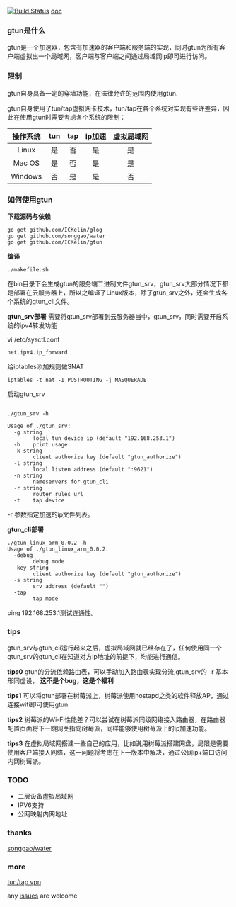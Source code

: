 [![Build Status](https://travis-ci.org/ICKelin/gtun.svg?branch=master)](https://travis-ci.org/ICKelin/gtun)
[doc](./README-EN.md)
### gtun是什么
gtun是一个加速器，包含有加速器的客户端和服务端的实现，同时gtun为所有客户端虚拟出一个局域网，客户端与客户端之间通过局域网ip即可进行访问。

### 限制

gtun自身具备一定的穿墙功能，在法律允许的范围内使用gtun.

gtun自身使用了tun/tap虚拟网卡技术，tun/tap在各个系统对实现有些许差异，因此在使用gtun时需要考虑各个系统的限制：

| 操作系统 | tun | tap | ip加速 | 虚拟局域网 |
|:-------:|:----:| :--: |:--:|:--:|
| Linux   |  是  |  否  | 是 | 是 |
| Mac OS  |  是  |  否  | 是 | 是 |
| Windows |  否  |  是  | 是 | 否 |

### 如何使用gtun
**下载源码与依赖**
``` shell
go get github.com/ICKelin/glog
go get github.com/songgao/water
go get github.com/ICKelin/gtun
```
**编译**

```
./makefile.sh
```
在bin目录下会生成gtun的服务端二进制文件gtun_srv，gtun_srv大部分情况下都是部署在云服务器上，所以之编译了Linux版本，除了gtun_srv之外，还会生成各个系统的gtun_cli文件。

**gtun_srv部署**
需要将gtun_srv部署到云服务器当中，gtun_srv，同时需要开启系统的ipv4转发功能

vi /etc/sysctl.conf
```
net.ipv4.ip_forward
```

给iptables添加规则做SNAT

```
iptables -t nat -I POSTROUTING -j MASQUERADE
```

启动gtun_srv
```

./gtun_srv -h

Usage of ./gtun_srv:
  -g string
    	local tun device ip (default "192.168.253.1")
  -h	print usage
  -k string
    	client authorize key (default "gtun_authorize")
  -l string
    	local listen address (default ":9621")
  -n string
    	nameservers for gtun_cli
  -r string
    	router rules url
  -t	tap device
```

-r 参数指定加速的ip文件列表。

**gtun_cli部署**

```
./gtun_linux_arm_0.0.2 -h
Usage of ./gtun_linux_arm_0.0.2:
  -debug
    	debug mode
  -key string
    	client authorize key (default "gtun_authorize")
  -s string
    	srv address (default "")
  -tap
    	tap mode

```

ping 192.168.253.1测试连通性。

### tips
gtun_srv与gtun_cli运行起来之后，虚拟局域网就已经存在了，任何使用同一个gtun_srv的gtun_cli在知道对方ip地址的前提下，均能进行通信。

**tips0**
    gtun的分流依赖路由表，可以手动加入路由表实现分流,gtun_srv的 -r 基本形同虚设，
    **这不是个bug，这是个福利**

**tips1**
    可以将gtun部署在树莓派上，树莓派使用hostapd之类的软件释放AP，通过连接wifi即可使用gtun

**tips2**
    树莓派的Wi-Fi性能差？可以尝试在树莓派同级网络接入路由器，在路由器配置页面将下一跳网关指向树莓派，同样能够使用树莓派上的ip加速功能。

**tips3**
    在虚拟局域网搭建一些自己的应用，比如说用树莓派搭建网盘，局限是需要使用客户端接入网络，这一问题将考虑在下一版本中解决，通过公网ip+端口访问内网树莓派。


### TODO
- 二层设备虚拟局域网
- IPV6支持
- 公网映射内网地址


### thanks
[songgao/water](https://github.com/songgao/water)

### more
[tun/tap vpn](https://github.com/ICKelin/article/issues/9)

any [issues](https://github.com/ICKelin/gtun/issues/new) are welcome


